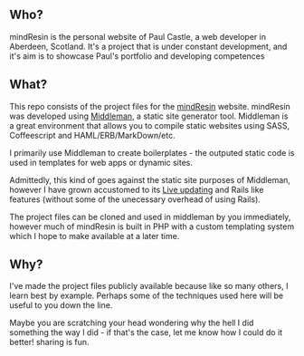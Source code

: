 ## Who?

mindResin is the personal website of Paul Castle, a web developer in Aberdeen, Scotland. It's a project that is under constant development, and it's aim is to showcase Paul's portfolio and developing competences

## What?

This repo consists of the project files for the [mindResin](http://mindres.in) website. mindResin was developed using [Middleman](http://middlemanapp.com/), a static site generator tool. Middleman is a great environment that allows you to compile static websites using SASS, Coffeescript and HAML/ERB/MarkDown/etc.

I primarily use Middleman to create boilerplates - the outputed static code is used in templates for web apps or dynamic sites. 

Admittedly, this kind of goes against the static site purposes of Middleman, however I have grown accustomed to its [Live updating](http://middlemanapp.com/basics/livereload/) and Rails like features (without some of the unecessary overhead of using Rails).

The project files can be cloned and used in middleman by you immediately, however much of mindResin is built in PHP with a custom templating system which I hope to make available at a later time.

## Why?

I've made the project files publicly available because like so many others, I learn best by example. Perhaps some of the techniques used here will be useful to you down the line. 

Maybe you are scratching your head wondering why the hell I did something the way I did - if that's the case, let me know how I could do it better! sharing is fun.

